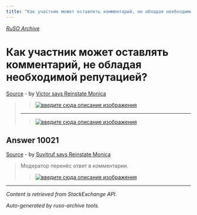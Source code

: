 ```yaml
---
title: "Как участник может оставлять комментарий, не обладая необходимой репутацией?"
---
```

<p><i><a href="https://github.com/MSDN-WhiteKnight/ruso-archive/">RuSO Archive</a></i></p>
<h1>Как участник может оставлять комментарий, не обладая необходимой репутацией?</h1>
<p><a href="https://ru.meta.stackoverflow.com/questions/10020/%d0%9a%d0%b0%d0%ba-%d1%83%d1%87%d0%b0%d1%81%d1%82%d0%bd%d0%b8%d0%ba-%d0%bc%d0%be%d0%b6%d0%b5%d1%82-%d0%be%d1%81%d1%82%d0%b0%d0%b2%d0%bb%d1%8f%d1%82%d1%8c-%d0%ba%d0%be%d0%bc%d0%bc%d0%b5%d0%bd%d1%82%d0%b0%d1%80%d0%b8%d0%b9-%d0%bd%d0%b5-%d0%be%d0%b1%d0%bb%d0%b0%d0%b4%d0%b0%d1%8f-%d0%bd%d0%b5%d0%be%d0%b1%d1%85%d0%be%d0%b4%d0%b8%d0%bc%d0%be%d0%b9-%d1%80%d0%b5%d0%bf%d1%83%d1%82%d0%b0%d1%86%d0%b8%d0%b5%d0%b9">Source</a> - by <a href="https://ru.meta.stackoverflow.com/users/337540/victor-says-reinstate-monica">Victor says Reinstate Monica</a></p>
<blockquote>
<blockquote>
  <p><a href="https://i.stack.imgur.com/EKXay.png" rel="nofollow noreferrer"><img src="https://i.stack.imgur.com/EKXay.png" alt="введите сюда описание изображения"></a></p>
</blockquote>

<hr>

<blockquote>
  <p><a href="https://i.stack.imgur.com/cdRcj.png" rel="nofollow noreferrer"><img src="https://i.stack.imgur.com/cdRcj.png" alt="введите сюда описание изображения"></a></p>
</blockquote>

</blockquote>
<h2>Answer 10021</h2>
<p><a href="https://ru.meta.stackoverflow.com/a/10021/">Source</a> - by <a href="https://ru.meta.stackoverflow.com/users/15479/suvitruf-says-reinstate-monica">Suvitruf says Reinstate Monica</a></p>
<blockquote>
<p>Модератор перенёс ответ в комментарии.</p>

<blockquote>
  <p><a href="https://i.stack.imgur.com/7eo8Y.png" rel="nofollow noreferrer"><img src="https://i.stack.imgur.com/7eo8Y.png" alt="введите сюда описание изображения"></a></p>
</blockquote>

</blockquote>
<hr/>
<p><i>Content is retrieved from StackExchange API. </i></p>
<p><i>Auto-generated by ruso-archive tools. </i></p>
